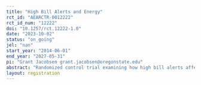 ```yaml
---
title: "High Bill Alerts and Energy"
rct_id: "AEARCTR-0012222"
rct_id_num: "12222"
doi: "10.1257/rct.12222-1.0"
date: "2023-10-02"
status: "on_going"
jel: "nan"
start_year: "2014-06-01"
end_year: "2027-05-31"
pi: "Grant Jacobsen grant.jacobsen@oregonstate.edu"
abstract: "Randomized control trial examining how high bill alerts affect energy usage."
layout: registration
---
```


